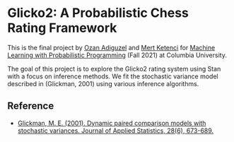 # Glicko2: A Probabilistic Chess Rating Framework

This is the final project by [Ozan Adiguzel](https://github.com/Ozan147) and [Mert Ketenci](https://github.com/ketencimert) for [Machine Learning with Probabilistic Programming](http://www.proditus.com/mlpp2021) (Fall 2021) at Columbia University.

The goal of this project is to explore the Glicko2 rating system using Stan with a focus on inference methods. We fit the stochastic variance model described in (Glickman, 2001) using various inference algorithms.

## Reference

  * [Glickman, M. E. (2001). Dynamic paired comparison models with stochastic variances. Journal of Applied Statistics, 28(6), 673-689.](http://www.glicko.net/research/dpcmsv.pdf)
